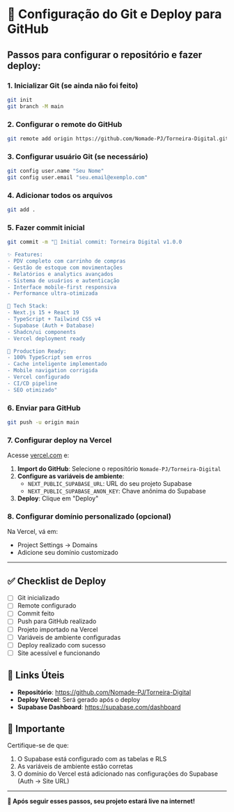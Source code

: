 # 🔧 Configuração do Git e Deploy para GitHub

## Passos para configurar o repositório e fazer deploy:

### 1. Inicializar Git (se ainda não foi feito)
```bash
git init
git branch -M main
```

### 2. Configurar o remote do GitHub
```bash
git remote add origin https://github.com/Nomade-PJ/Torneira-Digital.git
```

### 3. Configurar usuário Git (se necessário)
```bash
git config user.name "Seu Nome"
git config user.email "seu.email@exemplo.com"
```

### 4. Adicionar todos os arquivos
```bash
git add .
```

### 5. Fazer commit inicial
```bash
git commit -m "🎉 Initial commit: Torneira Digital v1.0.0

✨ Features:
- PDV completo com carrinho de compras
- Gestão de estoque com movimentações
- Relatórios e analytics avançados
- Sistema de usuários e autenticação
- Interface mobile-first responsiva
- Performance ultra-otimizada

🔧 Tech Stack:
- Next.js 15 + React 19
- TypeScript + Tailwind CSS v4
- Supabase (Auth + Database)
- Shadcn/ui components
- Vercel deployment ready

🚀 Production Ready:
- 100% TypeScript sem erros
- Cache inteligente implementado
- Mobile navigation corrigida
- Vercel configurado
- CI/CD pipeline
- SEO otimizado"
```

### 6. Enviar para GitHub
```bash
git push -u origin main
```

### 7. Configurar deploy na Vercel

Acesse [vercel.com](https://vercel.com) e:

1. **Import do GitHub**: Selecione o repositório `Nomade-PJ/Torneira-Digital`
2. **Configure as variáveis de ambiente**:
   - `NEXT_PUBLIC_SUPABASE_URL`: URL do seu projeto Supabase
   - `NEXT_PUBLIC_SUPABASE_ANON_KEY`: Chave anônima do Supabase
3. **Deploy**: Clique em "Deploy"

### 8. Configurar domínio personalizado (opcional)

Na Vercel, vá em:
- Project Settings → Domains
- Adicione seu domínio customizado

---

## ✅ Checklist de Deploy

- [ ] Git inicializado
- [ ] Remote configurado
- [ ] Commit feito
- [ ] Push para GitHub realizado
- [ ] Projeto importado na Vercel
- [ ] Variáveis de ambiente configuradas
- [ ] Deploy realizado com sucesso
- [ ] Site acessível e funcionando

## 🔗 Links Úteis

- **Repositório**: https://github.com/Nomade-PJ/Torneira-Digital
- **Deploy Vercel**: Será gerado após o deploy
- **Supabase Dashboard**: https://supabase.com/dashboard

## 🚨 Importante

Certifique-se de que:
1. O Supabase está configurado com as tabelas e RLS
2. As variáveis de ambiente estão corretas
3. O domínio do Vercel está adicionado nas configurações do Supabase (Auth → Site URL)

---

**🎉 Após seguir esses passos, seu projeto estará live na internet!**
